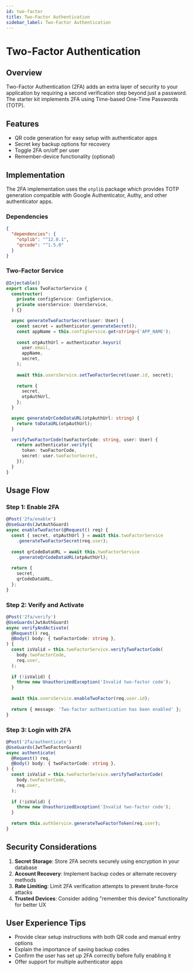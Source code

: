 ```yaml
---
id: two-factor
title: Two-Factor Authentication
sidebar_label: Two-Factor Authentication
---
```


# Two-Factor Authentication

## Overview

Two-Factor Authentication (2FA) adds an extra layer of security to your application by requiring a second verification step beyond just a password. The starter kit implements 2FA using Time-based One-Time Passwords (TOTP).

## Features

- QR code generation for easy setup with authenticator apps
- Secret key backup options for recovery
- Toggle 2FA on/off per user
- Remember-device functionality (optional)

## Implementation

The 2FA implementation uses the `otplib` package which provides TOTP generation compatible with Google Authenticator, Authy, and other authenticator apps.

### Dependencies

```json
{
  "dependencies": {
    "otplib": "^12.0.1",
    "qrcode": "^1.5.0"
  }
}
```

### Two-Factor Service

```typescript
@Injectable()
export class TwoFactorService {
  constructor(
    private configService: ConfigService,
    private usersService: UsersService,
  ) {}

  async generateTwoFactorSecret(user: User) {
    const secret = authenticator.generateSecret();
    const appName = this.configService.get<string>('APP_NAME');
    
    const otpAuthUrl = authenticator.keyuri(
      user.email,
      appName,
      secret,
    );
    
    await this.usersService.setTwoFactorSecret(user.id, secret);
    
    return {
      secret,
      otpAuthUrl,
    };
  }

  async generateQrCodeDataURL(otpAuthUrl: string) {
    return toDataURL(otpAuthUrl);
  }

  verifyTwoFactorCode(twoFactorCode: string, user: User) {
    return authenticator.verify({
      token: twoFactorCode,
      secret: user.twoFactorSecret,
    });
  }
}
```

## Usage Flow

### Step 1: Enable 2FA

```typescript
@Post('2fa/enable')
@UseGuards(JwtAuthGuard)
async enableTwoFactor(@Request() req) {
  const { secret, otpAuthUrl } = await this.twoFactorService
    .generateTwoFactorSecret(req.user);
    
  const qrCodeDataURL = await this.twoFactorService
    .generateQrCodeDataURL(otpAuthUrl);
    
  return {
    secret,
    qrCodeDataURL,
  };
}
```

### Step 2: Verify and Activate

```typescript
@Post('2fa/verify')
@UseGuards(JwtAuthGuard)
async verifyAndActivate(
  @Request() req,
  @Body() body: { twoFactorCode: string },
) {
  const isValid = this.twoFactorService.verifyTwoFactorCode(
    body.twoFactorCode,
    req.user,
  );
  
  if (!isValid) {
    throw new UnauthorizedException('Invalid two-factor code');
  }
  
  await this.usersService.enableTwoFactor(req.user.id);
  
  return { message: 'Two-factor authentication has been enabled' };
}
```

### Step 3: Login with 2FA

```typescript
@Post('2fa/authenticate')
@UseGuards(JwtTwoFactorGuard)
async authenticate(
  @Request() req,
  @Body() body: { twoFactorCode: string },
) {
  const isValid = this.twoFactorService.verifyTwoFactorCode(
    body.twoFactorCode,
    req.user,
  );
  
  if (!isValid) {
    throw new UnauthorizedException('Invalid two-factor code');
  }
  
  return this.authService.generateTwoFactorToken(req.user);
}
```

## Security Considerations

1. **Secret Storage**: Store 2FA secrets securely using encryption in your database
2. **Account Recovery**: Implement backup codes or alternate recovery methods
3. **Rate Limiting**: Limit 2FA verification attempts to prevent brute-force attacks
4. **Trusted Devices**: Consider adding "remember this device" functionality for better UX

## User Experience Tips

- Provide clear setup instructions with both QR code and manual entry options
- Explain the importance of saving backup codes
- Confirm the user has set up 2FA correctly before fully enabling it
- Offer support for multiple authenticator apps 